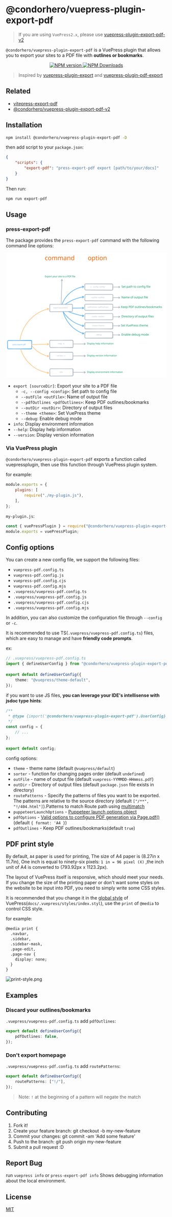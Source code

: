 # @condorhero/vuepress-plugin-export-pdf

> If you are using `VuePress2.x`, please use [vuepress-plugin-export-pdf-v2](https://github.com/condorheroblog/vuepress-plugin/blob/main/packages/vuepress-plugin-export-pdf-v2/README.md)

`@condorhero/vuepress-plugin-export-pdf` is a VuePress plugin that allows you to export your sites to a PDF file with **outlines or bookmarks**.

<p align="center">
    <a href="https://www.npmjs.com/package/@condorhero/vuepress-plugin-export-pdf" target="__blank">
        <img src="https://img.shields.io/npm/v/@condorhero/vuepress-plugin-export-pdf.svg?color=a1b858" alt="NPM version">
    </a>
    <a href="https://www.npmjs.com/package/@condorhero/vuepress-plugin-export-pdf" target="__blank">
        <img alt="NPM Downloads" src="https://img.shields.io/npm/dm/@condorhero/vuepress-plugin-export-pdf.svg?color=50a36f">
    </a>
    <br />
</p>

> Inspired by [vuepress-plugin-export](https://github.com/ulivz/vuepress-plugin-export) and [vuepress-plugin-pdf-export](https://github.com/SnowdogApps/vuepress-plugin-pdf-export)

## Related

- [vitepress-export-pdf](https://github.com/condorheroblog/vitepress-export-pdf)
- [@condorhero/vuepress-plugin-export-pdf-v2](https://github.com/condorheroblog/vuepress-plugin/blob/main/packages/vuepress-plugin-export-pdf-v2/README.md)

## Installation

```sh
npm install @condorhero/vuepress-plugin-export-pdf -D
```
then add script to your `package.json`:

```json
{
	"scripts": {
		"export-pdf": "press-export-pdf export [path/to/your/docs]"
	}
}
```

Then run:

```sh
npm run export-pdf
```
## Usage

### press-export-pdf

The package provides the `press-export-pdf` command with the following command line options:

![vuepress-plugin-export-pdf.svg](./assets/vuepress-plugin-export-pdf.svg)

- `export [sourceDir]`: Export your site to a PDF file
  - `-c, --config <config>`: Set path to config file
  - `--outFile <outFile>`: Name of output file
  - `--pdfOutlines <pdfOutlines>`: Keep PDF outlines/bookmarks
  - `--outDir <outDir>`: Directory of output files
  - `--theme <theme>`: Set VuePress theme
  - `--debug`: Enable debug mode
- `info`: Display environment information
- `--help`: Display help information
- `--version`: Display version information

### Via VuePress plugin

`@condorhero/vuepress-plugin-export-pdf` exports a function called vuepressplugin, then use this function through VuePress plugin system.

for example:

```js
module.exports = {
	plugins: [
		require("./my-plugin.js"),
	],
};
```

`my-plugin.js`:

```js
const { vuePressPlugin } = require("@condorhero/vuepress-plugin-export-pdf");
module.exports = vuePressPlugin;
```

## Config options

You can create a new config file, we support the following files:

- `vuepress-pdf.config.ts`
- `vuepress-pdf.config.js`
- `vuepress-pdf.config.cjs`
- `vuepress-pdf.config.mjs`
- `.vuepress/vuepress-pdf.config.ts`
- `.vuepress/vuepress-pdf.config.js`
- `.vuepress/vuepress-pdf.config.cjs`
- `.vuepress/vuepress-pdf.config.mjs`

In addition, you can also customize the configuration file through `--config` or `-c`.

It is recommended to use TS(`.vuepress/vuepress-pdf.config.ts`) files, which are easy to manage and have **friendly code prompts**.

ex:

```ts
// .vuepress/vuepress-pdf.config.ts
import { defineUserConfig } from "@condorhero/vuepress-plugin-export-pdf";

export default defineUserConfig({
	theme: "@vuepress/theme-default",
});
```
if you want to use JS files, **you can leverage your IDE's intellisense with jsdoc type hints**:

```js
/**
 * @type {import('@condorhero/vuepress-plugin-export-pdf').UserConfig}
 */
const config = {
	// ...
};

export default config;
```

config options:

- `theme` - theme name (default `@vuepress/default`)
- `sorter` - function for changing pages order (default `undefined`)
- `outFile` - name of output file (default `vuepress-YYMMDD-HHmmss.pdf`)
- `outDir` - Directory of output files (default `package.json` file exists in directory)
- `routePatterns` - Specify the patterns of files you want to be exported. The patterns are relative to the source directory (default `["/**", "!/404.html"]`).Patterns to match Route path using [multimatch](https://github.com/sindresorhus/multimatch)
- `puppeteerLaunchOptions` - [Puppeteer launch options object](https://github.com/puppeteer/puppeteer/blob/main/docs/api/puppeteer.puppeteerlaunchoptions.md)
- `pdfOptions` - [Valid options to configure PDF generation via Page.pdf()](https://github.com/puppeteer/puppeteer/blob/main/docs/api/puppeteer.pdfoptions.md) (default `{ format: 'A4 }`)
- `pdfOutlines` - Keep PDF outlines/bookmarks(default `true`)
## PDF print style

By default, `A4` paper is used for printing, The size of A4 paper is (8.27in x 11.7in), One inch is equal to ninety-six pixels: `1 in = 96 pixel (X)` ,the inch unit of A4 is converted to (793.92px x 1123.2px).

The layout of VuePress itself is responsive, which should meet your needs. If you change the size of the printing paper or don't want some styles on the website to be input into PDF, you need to simply write some CSS styles.

It is recommended that you change it in the [global style](https://vuepress.vuejs.org/guide/directory-structure.html#default-page-routing) of VuePress(`docs/.vuepress/styles/index.styl`), use the `print` of `@media` to control CSS style.

for example:

```styl
@media print {
  .navbar,
  .sidebar,
  .sidebar-mask,
  .page-edit,
  .page-nav {
    display: none;
  }
}
```

![print-style.png](./assets/print-style.png)

## Examples

### Discard your outlines/bookmarks

`.vuepress/vuepress-pdf.config.ts` add `pdfOutlines`:

```ts
export default defineUserConfig({
	pdfOutlines: false,
});
```

### Don't export homepage

`.vuepress/vuepress-pdf.config.ts` add `routePatterns`:

```ts
export default defineUserConfig({
	routePatterns: ["!/"],
});
```

> Note: `!` at the beginning of a pattern will negate the match

## Contributing

1. Fork it!
2. Create your feature branch: git checkout -b my-new-feature
3. Commit your changes: git commit -am 'Add some feature'
4. Push to the branch: git push origin my-new-feature
5. Submit a pull request :D

## Report Bug

run `vuepress info` or `press-export-pdf info` Shows debugging information about the local environment.

## License

[MIT](https://github.com/condorheroblog/vuepress-plugin/blob/main/LICENSE)
